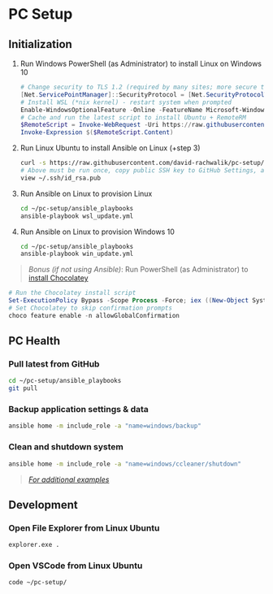 # PC Setup

## Initialization

1. Run Windows PowerShell (as Administrator) to install Linux on Windows 10

    ``` powershell
    # Change security to TLS 1.2 (required by many sites; more secure than default TLS 1.0)
    [Net.ServicePointManager]::SecurityProtocol = [Net.SecurityProtocolType]::Tls12
    # Install WSL (*nix kernel) - restart system when prompted
    Enable-WindowsOptionalFeature -Online -FeatureName Microsoft-Windows-Subsystem-Linux
    # Cache and run the latest script to install Ubuntu + RemoteRM
    $RemoteScript = Invoke-WebRequest -Uri https://raw.githubusercontent.com/david-rachwalik/pc-setup/master/win_setup.ps1 -UseBasicParsing
    Invoke-Expression $($RemoteScript.Content)
    ```

2. Run Linux Ubuntu to install Ansible on Linux (+step 3)

    ``` bash
    curl -s https://raw.githubusercontent.com/david-rachwalik/pc-setup/master/wsl_setup.sh | sudo -H bash
    # Above must be run once, copy public SSH key to GitHub Settings, and run again
    view ~/.ssh/id_rsa.pub
    ```

3. Run Ansible on Linux to provision Linux

    ``` bash
    cd ~/pc-setup/ansible_playbooks
    ansible-playbook wsl_update.yml
    ```

4. Run Ansible on Linux to provision Windows 10

    ``` bash
    cd ~/pc-setup/ansible_playbooks
    ansible-playbook win_update.yml
    ```

> *Bonus (if not using Ansible)*: Run PowerShell (as Administrator) to [install Chocolatey](https://chocolatey.org/install)

``` powershell
# Run the Chocolatey install script
Set-ExecutionPolicy Bypass -Scope Process -Force; iex ((New-Object System.Net.WebClient).DownloadString('https://chocolatey.org/install.ps1'))
# Set Chocolatey to skip confirmation prompts
choco feature enable -n allowGlobalConfirmation
```

## PC Health

### Pull latest from GitHub

``` bash
cd ~/pc-setup/ansible_playbooks
git pull
```

### Backup application settings & data

``` bash
ansible home -m include_role -a "name=windows/backup"
```

### Clean and shutdown system

``` bash
ansible home -m include_role -a "name=windows/ccleaner/shutdown"
```

> *[For additional examples](https://github.com/david-rachwalik/pc-setup/tree/master/ansible_playbooks)*

## Development

### Open File Explorer from Linux Ubuntu

``` bash
explorer.exe .
```

### Open VSCode from Linux Ubuntu

``` bash
code ~/pc-setup/
```
